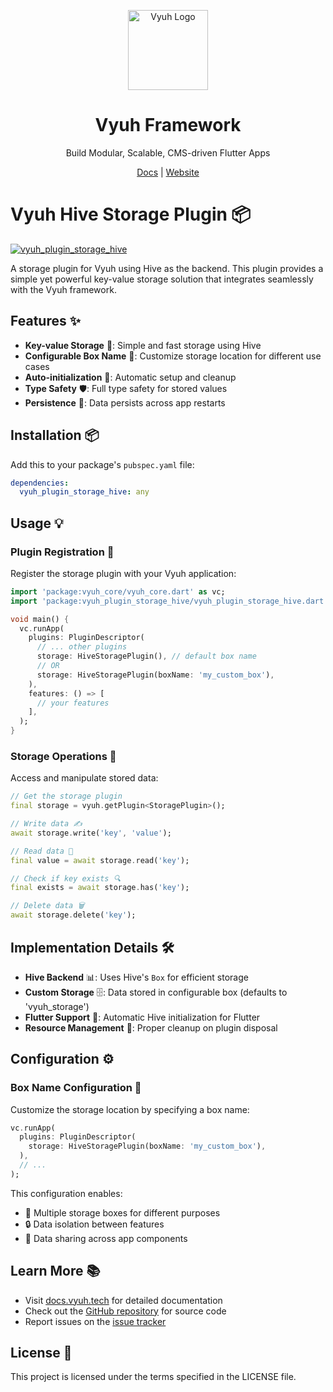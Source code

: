 <p align="center">
  <a href="https://vyuh.tech">
    <img src="https://github.com/vyuh-tech.png" alt="Vyuh Logo" height="128" />
  </a>
  <h1 align="center">Vyuh Framework</h1>
  <p align="center">Build Modular, Scalable, CMS-driven Flutter Apps</p>
  <p align="center">
    <a href="https://docs.vyuh.tech">Docs</a> |
    <a href="https://vyuh.tech">Website</a>
  </p>
</p>

# Vyuh Hive Storage Plugin 📦

[![vyuh_plugin_storage_hive](https://img.shields.io/pub/v/vyuh_plugin_storage_hive.svg?label=vyuh_plugin_storage_hive&logo=dart&color=blue&style=for-the-badge)](https://pub.dev/packages/vyuh_plugin_storage_hive)

A storage plugin for Vyuh using Hive as the backend. This plugin provides a
simple yet powerful key-value storage solution that integrates seamlessly with
the Vyuh framework.

## Features ✨

- **Key-value Storage** 🔑: Simple and fast storage using Hive
- **Configurable Box Name** 📝: Customize storage location for different use
  cases
- **Auto-initialization** 🚀: Automatic setup and cleanup
- **Type Safety** 🛡️: Full type safety for stored values
- **Persistence** 💾: Data persists across app restarts

## Installation 📦

Add this to your package's `pubspec.yaml` file:

```yaml
dependencies:
  vyuh_plugin_storage_hive: any
```

## Usage 💡

### Plugin Registration 🔌

Register the storage plugin with your Vyuh application:

```dart
import 'package:vyuh_core/vyuh_core.dart' as vc;
import 'package:vyuh_plugin_storage_hive/vyuh_plugin_storage_hive.dart';

void main() {
  vc.runApp(
    plugins: PluginDescriptor(
      // ... other plugins
      storage: HiveStoragePlugin(), // default box name
      // OR
      storage: HiveStoragePlugin(boxName: 'my_custom_box'),
    ),
    features: () => [
      // your features
    ],
  );
}
```

### Storage Operations 🔄

Access and manipulate stored data:

```dart
// Get the storage plugin
final storage = vyuh.getPlugin<StoragePlugin>();

// Write data ✍️
await storage.write('key', 'value');

// Read data 📖
final value = await storage.read('key');

// Check if key exists 🔍
final exists = await storage.has('key');

// Delete data 🗑️
await storage.delete('key');
```

## Implementation Details 🛠️

- **Hive Backend** 📊: Uses Hive's `Box` for efficient storage
- **Custom Storage** 🗄️: Data stored in configurable box (defaults to
  'vyuh_storage')
- **Flutter Support** 📱: Automatic Hive initialization for Flutter
- **Resource Management** 🧹: Proper cleanup on plugin disposal

## Configuration ⚙️

### Box Name Configuration 📝

Customize the storage location by specifying a box name:

```dart
vc.runApp(
  plugins: PluginDescriptor(
    storage: HiveStoragePlugin(boxName: 'my_custom_box'),
  ),
  // ...
);
```

This configuration enables:

- 🔀 Multiple storage boxes for different purposes
- 🔒 Data isolation between features
- 🤝 Data sharing across app components

## Learn More 📚

- Visit [docs.vyuh.tech](https://docs.vyuh.tech) for detailed documentation
- Check out the [GitHub repository](https://github.com/vyuh-tech/vyuh) for
  source code
- Report issues on the [issue tracker](https://github.com/vyuh-tech/vyuh/issues)

## License 📄

This project is licensed under the terms specified in the LICENSE file.
